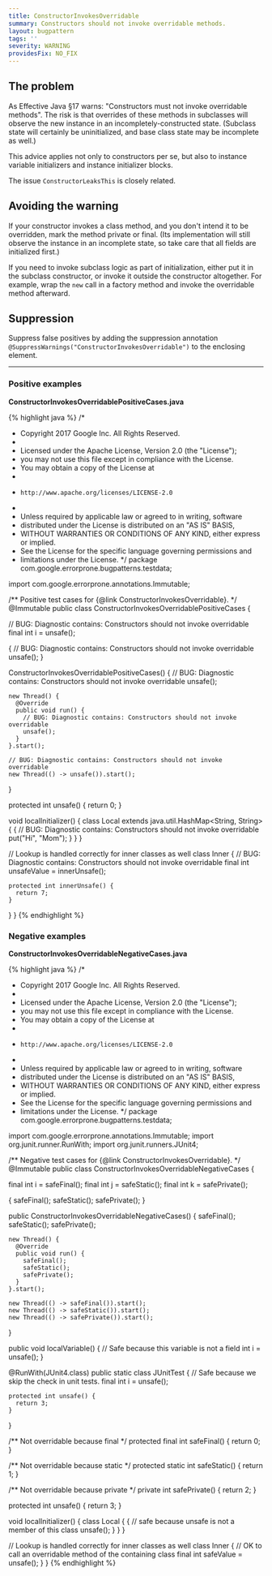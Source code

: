 ```yaml
---
title: ConstructorInvokesOverridable
summary: Constructors should not invoke overridable methods.
layout: bugpattern
tags: ''
severity: WARNING
providesFix: NO_FIX
---
```


<!--
*** AUTO-GENERATED, DO NOT MODIFY ***
To make changes, edit the @BugPattern annotation or the explanation in docs/bugpattern.
-->

## The problem
As Effective Java §17 warns: "Constructors must not invoke overridable methods".
The risk is that overrides of these methods in subclasses will observe the new
instance in an incompletely-constructed state. (Subclass state will certainly be
uninitialized, and base class state may be incomplete as well.)

This advice applies not only to constructors per se, but also to instance
variable initializers and instance initializer blocks.

The issue `ConstructorLeaksThis` is closely related.

## Avoiding the warning

If your constructor invokes a class method, and you don't intend it to be
overridden, mark the method private or final. (Its implementation will still
observe the instance in an incomplete state, so take care that all fields are
initialized first.)

If you need to invoke subclass logic as part of initialization, either put it in
the subclass constructor, or invoke it outside the constructor altogether. For
example, wrap the `new` call in a factory method and invoke the overridable
method afterward.

## Suppression
Suppress false positives by adding the suppression annotation `@SuppressWarnings("ConstructorInvokesOverridable")` to the enclosing element.

----------

### Positive examples
__ConstructorInvokesOverridablePositiveCases.java__

{% highlight java %}
/*
 * Copyright 2017 Google Inc. All Rights Reserved.
 *
 * Licensed under the Apache License, Version 2.0 (the "License");
 * you may not use this file except in compliance with the License.
 * You may obtain a copy of the License at
 *
 *     http://www.apache.org/licenses/LICENSE-2.0
 *
 * Unless required by applicable law or agreed to in writing, software
 * distributed under the License is distributed on an "AS IS" BASIS,
 * WITHOUT WARRANTIES OR CONDITIONS OF ANY KIND, either express or implied.
 * See the License for the specific language governing permissions and
 * limitations under the License.
 */
package com.google.errorprone.bugpatterns.testdata;

import com.google.errorprone.annotations.Immutable;

/** Positive test cases for {@link ConstructorInvokesOverridable}. */
@Immutable
public class ConstructorInvokesOverridablePositiveCases {

  // BUG: Diagnostic contains: Constructors should not invoke overridable
  final int i = unsafe();

  {
    // BUG: Diagnostic contains: Constructors should not invoke overridable
    unsafe();
  }

  ConstructorInvokesOverridablePositiveCases() {
    // BUG: Diagnostic contains: Constructors should not invoke overridable
    unsafe();

    new Thread() {
      @Override
      public void run() {
        // BUG: Diagnostic contains: Constructors should not invoke overridable
        unsafe();
      }
    }.start();

    // BUG: Diagnostic contains: Constructors should not invoke overridable
    new Thread(() -> unsafe()).start();
  }

  protected int unsafe() {
    return 0;
  }

  void localInitializer() {
    class Local extends java.util.HashMap<String, String> {
      {
        // BUG: Diagnostic contains: Constructors should not invoke overridable
        put("Hi", "Mom");
      }
    }
  }

  // Lookup is handled correctly for inner classes as well
  class Inner {
    // BUG: Diagnostic contains: Constructors should not invoke overridable
    final int unsafeValue = innerUnsafe();

    protected int innerUnsafe() {
      return 7;
    }
  }
}
{% endhighlight %}

### Negative examples
__ConstructorInvokesOverridableNegativeCases.java__

{% highlight java %}
/*
 * Copyright 2017 Google Inc. All Rights Reserved.
 *
 * Licensed under the Apache License, Version 2.0 (the "License");
 * you may not use this file except in compliance with the License.
 * You may obtain a copy of the License at
 *
 *     http://www.apache.org/licenses/LICENSE-2.0
 *
 * Unless required by applicable law or agreed to in writing, software
 * distributed under the License is distributed on an "AS IS" BASIS,
 * WITHOUT WARRANTIES OR CONDITIONS OF ANY KIND, either express or implied.
 * See the License for the specific language governing permissions and
 * limitations under the License.
 */
package com.google.errorprone.bugpatterns.testdata;

import com.google.errorprone.annotations.Immutable;
import org.junit.runner.RunWith;
import org.junit.runners.JUnit4;

/** Negative test cases for {@link ConstructorInvokesOverridable}. */
@Immutable
public class ConstructorInvokesOverridableNegativeCases {

  final int i = safeFinal();
  final int j = safeStatic();
  final int k = safePrivate();

  {
    safeFinal();
    safeStatic();
    safePrivate();
  }

  public ConstructorInvokesOverridableNegativeCases() {
    safeFinal();
    safeStatic();
    safePrivate();

    new Thread() {
      @Override
      public void run() {
        safeFinal();
        safeStatic();
        safePrivate();
      }
    }.start();

    new Thread(() -> safeFinal()).start();
    new Thread(() -> safeStatic()).start();
    new Thread(() -> safePrivate()).start();
  }

  public void localVariable() {
    // Safe because this variable is not a field
    int i = unsafe();
  }

  @RunWith(JUnit4.class)
  public static class JUnitTest {
    // Safe because we skip the check in unit tests.
    final int i = unsafe();

    protected int unsafe() {
      return 3;
    }
  }

  /** Not overridable because final */
  protected final int safeFinal() {
    return 0;
  }

  /** Not overridable because static */
  protected static int safeStatic() {
    return 1;
  }

  /** Not overridable because private */
  private int safePrivate() {
    return 2;
  }

  protected int unsafe() {
    return 3;
  }

  void localInitializer() {
    class Local {
      {
        // safe because unsafe is not a member of this class
        unsafe();
      }
    }
  }

  // Lookup is handled correctly for inner classes as well
  class Inner {
    // OK to call an overridable method of the containing class
    final int safeValue = unsafe();
  }
}
{% endhighlight %}

